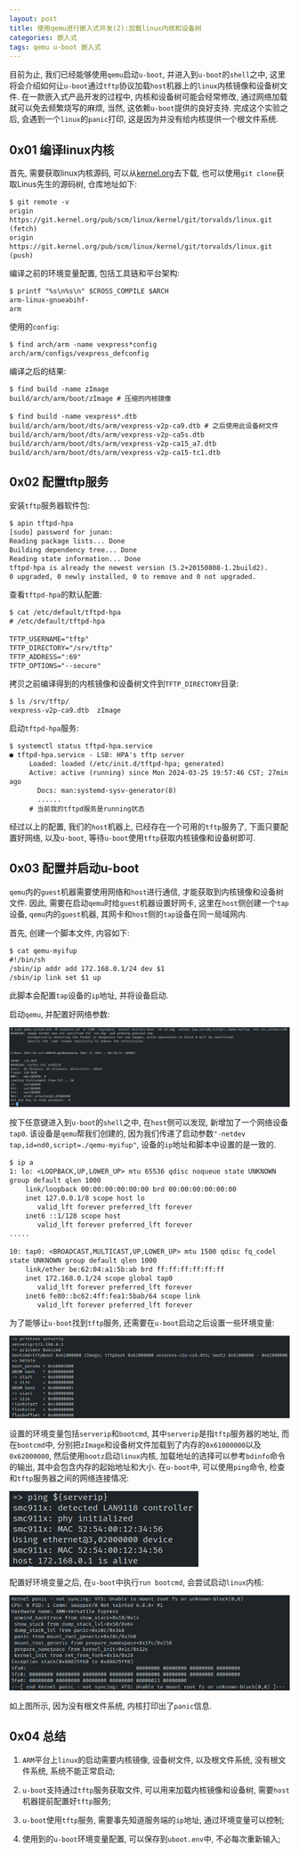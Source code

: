 ```yaml
---
layout: post
title: 使用qemu进行嵌入式开发(2):加载linux内核和设备树
categories: 嵌入式
tags: qemu u-boot 嵌入式
---
```


目前为止, 我们已经能够使用`qemu`启动`u-boot`, 并进入到`u-boot`的`shell`之中, 这里将会介绍如何让`u-boot`通过`tftp`协议加载`host`机器上的`linux`内核镜像和设备树文件. 在一款嵌入式产品开发的过程中, 内核和设备树可能会经常修改, 通过网络加载就可以免去频繁烧写的麻烦, 当然, 这依赖`u-boot`提供的良好支持. 完成这个实验之后, 会遇到一个`linux`的`panic`打印, 这是因为并没有给内核提供一个根文件系统.

## 0x01 编译linux内核

首先, 需要获取linux内核源码, 可以从[kernel.org](https://www.kernel.org/)去下载, 也可以使用`git clone`获取Linus先生的源码树, 仓库地址如下:

```shell
$ git remote -v
origin	https://git.kernel.org/pub/scm/linux/kernel/git/torvalds/linux.git (fetch)
origin	https://git.kernel.org/pub/scm/linux/kernel/git/torvalds/linux.git (push)
```

编译之前的环境变量配置, 包括工具链和平台架构:

```shell
$ printf "%s\n%s\n" $CROSS_COMPILE $ARCH
arm-linux-gnueabihf-
arm
```

使用的`config`:

```shell
$ find arch/arm -name vexpress*config
arch/arm/configs/vexpress_defconfig
```

编译之后的结果:

```shell
$ find build -name zImage
build/arch/arm/boot/zImage # 压缩的内核镜像

$ find build -name vexpress*.dtb
build/arch/arm/boot/dts/arm/vexpress-v2p-ca9.dtb # 之后使用此设备树文件
build/arch/arm/boot/dts/arm/vexpress-v2p-ca5s.dtb
build/arch/arm/boot/dts/arm/vexpress-v2p-ca15_a7.dtb
build/arch/arm/boot/dts/arm/vexpress-v2p-ca15-tc1.dtb
```

## 0x02 配置tftp服务

安装`tftp`服务器软件包:

```shell
$ apin tftpd-hpa
[sudo] password for junan: 
Reading package lists... Done
Building dependency tree... Done
Reading state information... Done
tftpd-hpa is already the newest version (5.2+20150808-1.2build2).
0 upgraded, 0 newly installed, 0 to remove and 0 not upgraded.
```

查看`tftpd-hpa`的默认配置:

```shell
$ cat /etc/default/tftpd-hpa 
# /etc/default/tftpd-hpa

TFTP_USERNAME="tftp"
TFTP_DIRECTORY="/srv/tftp"
TFTP_ADDRESS=":69"
TFTP_OPTIONS="--secure"
```

拷贝之前编译得到的内核镜像和设备树文件到`TFTP_DIRECTORY`目录:

```shell
$ ls /srv/tftp/
vexpress-v2p-ca9.dtb  zImage
```

启动`tftpd-hpa`服务:

```shell
$ systemctl status tftpd-hpa.service 
● tftpd-hpa.service - LSB: HPA's tftp server
     Loaded: loaded (/etc/init.d/tftpd-hpa; generated)
     Active: active (running) since Mon 2024-03-25 19:57:46 CST; 27min ago
       Docs: man:systemd-sysv-generator(8)
       ......
     # 当前我的tftpd服务是running状态
```

经过以上的配置, 我们的`host`机器上, 已经存在一个可用的`tftp`服务了, 下面只要配置好网络, 以及`u-boot`, 等待`u-boot`使用`tftp`获取内核镜像和设备树即可.

## 0x03 配置并启动u-boot

`qemu`内的`guest`机器需要使用网络和`host`进行通信, 才能获取到内核镜像和设备树文件. 因此, 需要在启动`qemu`时给`guest`机器设置好网卡, 这里在`host`侧创建一个`tap`设备, `qemu`内的`guest`机器, 其网卡和`host`侧的`tap`设备在同一局域网内.

首先, 创建一个脚本文件, 内容如下:

```shell
$ cat qemu-myifup 
#!/bin/sh
/sbin/ip addr add 172.168.0.1/24 dev $1
/sbin/ip link set $1 up
```

此脚本会配置`tap`设备的`ip`地址, 并将设备启动.

启动`qemu`, 并配置好网络参数:

![alt text](<../assets/img/posts/2024-03-25-使用qemu进行嵌入式开发2/1.png>)

按下任意键进入到`u-boot`的`shell`之中, 在`host`侧可以发现, 新增加了一个网络设备`tap0`. 该设备是`qemu`帮我们创建的, 因为我们传递了启动参数`"-netdev tap,id=nd0,script=./qemu-myifup"`, 设备的`ip`地址和脚本中设置的是一致的.

```shell
$ ip a
1: lo: <LOOPBACK,UP,LOWER_UP> mtu 65536 qdisc noqueue state UNKNOWN group default qlen 1000
    link/loopback 00:00:00:00:00:00 brd 00:00:00:00:00:00
    inet 127.0.0.1/8 scope host lo
       valid_lft forever preferred_lft forever
    inet6 ::1/128 scope host 
       valid_lft forever preferred_lft forever
.....

10: tap0: <BROADCAST,MULTICAST,UP,LOWER_UP> mtu 1500 qdisc fq_codel state UNKNOWN group default qlen 1000
    link/ether be:62:04:a1:5b:ab brd ff:ff:ff:ff:ff:ff
    inet 172.168.0.1/24 scope global tap0
       valid_lft forever preferred_lft forever
    inet6 fe80::bc62:4ff:fea1:5bab/64 scope link 
       valid_lft forever preferred_lft forever

```

为了能够让`u-boot`找到`tftp`服务, 还需要在`u-boot`启动之后设置一些环境变量:

![alt text](<../assets/img/posts/2024-03-25-使用qemu进行嵌入式开发2/3.png>)

设置的环境变量包括`serverip`和`bootcmd`, 其中`serverip`是指`tftp`服务器的地址, 而在`bootcmd`中, 分别把`zImage`和设备树文件加载到了内存的`0x61000000`以及`0x62000000`, 然后使用`bootz`启动`linux`内核, 加载地址的选择可以参考`bdinfo`命令的输出, 其中会包含内存的起始地址和大小. 在`u-boot`中, 可以使用`ping`命令, 检查和`tftp`服务器之间的网络连接情况:

![alt text](<../assets/img/posts/2024-03-25-使用qemu进行嵌入式开发2/4.png>)

配置好环境变量之后, 在`u-boot`中执行`run bootcmd`, 会尝试启动`linux`内核:

![alt text](<../assets/img/posts/2024-03-25-使用qemu进行嵌入式开发2/2.png>)

如上图所示, 因为没有根文件系统, 内核打印出了`panic`信息.

## 0x04 总结

1. `ARM`平台上`linux`的启动需要内核镜像, 设备树文件, 以及根文件系统, 没有根文件系统, 系统不能正常启动;

2. `u-boot`支持通过`tftp`服务获取文件, 可以用来加载内核镜像和设备树, 需要`host`机器提前配置好`tftp`服务;

3. `u-boot`使用`tftp`服务, 需要事先知道服务端的`ip`地址, 通过环境变量可以控制;

4. 使用到的`u-boot`环境变量配置, 可以保存到`uboot.env`中, 不必每次重新输入;